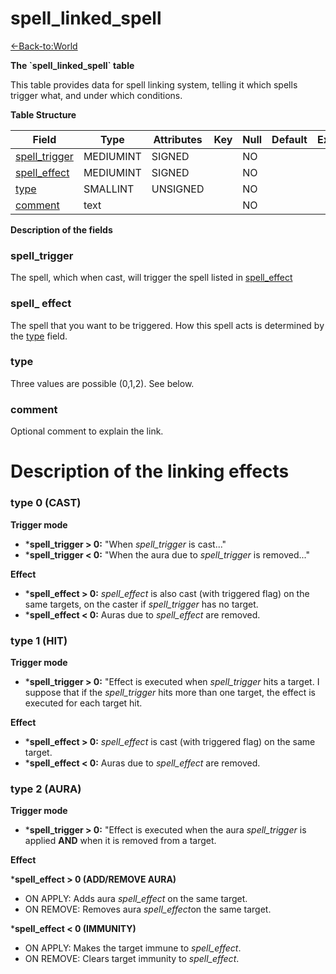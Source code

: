 # spell\_linked\_spell

[<-Back-to:World](database-world)

**The \`spell\_linked\_spell\` table**

This table provides data for spell linking system, telling it which spells trigger what, and under which conditions.

**Table Structure**

| Field              | Type      | Attributes | Key | Null | Default | Extra | Comment |
| ------------------ | --------- | ---------- | --- | ---- | ------- | ----- | ------- |
| [spell_trigger][1] | MEDIUMINT | SIGNED     |     | NO   |         |       |         |
| [spell_effect][2]  | MEDIUMINT | SIGNED     |     | NO   |         |       |         |
| [type][3]          | SMALLINT  | UNSIGNED   |     | NO   |         |       |         |
| [comment][4]       | text      |            |     | NO   |         |       |         |

[1]: #spelltrigger
[2]: #spelleffect
[3]: #type
[4]: #comment

**Description of the fields**

### spell\_trigger

The spell, which when cast, will trigger the spell listed in [spell\_effect](#spell_effect)

### spell\_ effect

The spell that you want to be triggered. How this spell acts is determined by the [type](#type) field.

### type

Three values are possible (0,1,2). See below.

### comment

Optional comment to explain the link.

# **Description of the linking effects**

### type 0 (CAST)

**Trigger mode**

- \***spell\_trigger > 0:** "When *spell\_trigger* is cast..."
- \***spell\_trigger < 0:** "When the aura due to *spell\_trigger* is removed..."

**Effect**

- \***spell\_effect > 0:** *spell\_effect* is also cast (with triggered flag) on the same targets, on the caster if *spell\_trigger* has no target.
- \***spell\_effect < 0:** Auras due to *spell\_effect* are removed.

### type 1 (HIT)

**Trigger mode**

- \***spell\_trigger > 0:** "Effect is executed when *spell\_trigger* hits a target. I suppose that if the *spell\_trigger* hits more than one target, the effect is executed for each target hit.

**Effect**

- \***spell\_effect > 0:** *spell\_effect* is cast (with triggered flag) on the same target.
- \***spell\_effect < 0:** Auras due to *spell\_effect* are removed.

### type 2 (AURA)

**Trigger mode**

- \***spell\_trigger > 0:** "Effect is executed when the aura *spell\_trigger* is applied **AND** when it is removed from a target.

**Effect**

\***spell\_effect > 0 (ADD/REMOVE AURA)**

-   ON APPLY: Adds aura *spell\_effect* on the same target.
-   ON REMOVE: Removes aura *spell\_effect*on the same target.

\***spell\_effect < 0 (IMMUNITY)**

-   ON APPLY: Makes the target immune to *spell\_effect*.
-   ON REMOVE: Clears target immunity to *spell\_effect*.
